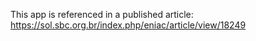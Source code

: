 This app is referenced in a published article: https://sol.sbc.org.br/index.php/eniac/article/view/18249
